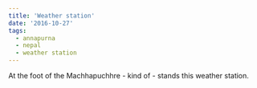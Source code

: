 ```yaml
---
title: 'Weather station'
date: '2016-10-27'
tags:
  - annapurna
  - nepal
  - weather station
---
```


At the foot of the Machhapuchhre - kind of - stands this weather station.
